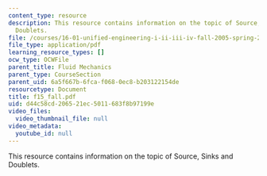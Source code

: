 ```yaml
---
content_type: resource
description: This resource contains information on the topic of Source, Sinks and
  Doublets.
file: /courses/16-01-unified-engineering-i-ii-iii-iv-fall-2005-spring-2006/d44c58cd206521ec5011683f8b97199e_f15_fall.pdf
file_type: application/pdf
learning_resource_types: []
ocw_type: OCWFile
parent_title: Fluid Mechanics
parent_type: CourseSection
parent_uid: 6a5f667b-6fca-f068-0ec8-b203122154de
resourcetype: Document
title: f15_fall.pdf
uid: d44c58cd-2065-21ec-5011-683f8b97199e
video_files:
  video_thumbnail_file: null
video_metadata:
  youtube_id: null
---
```

This resource contains information on the topic of Source, Sinks and Doublets.


